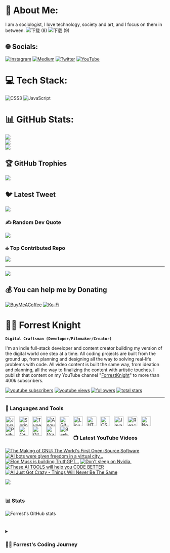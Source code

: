 # 💫 About Me:
I am a sociologist, I love technology, society and art, and I focus on them in between.
![下载 (8)](https://github.com/404KSG/404KSG/assets/80526156/c6feb348-e3ed-408c-b49c-92d6d5d754fc)
![下载 (9)](https://github.com/404KSG/404KSG/assets/80526156/94ab2b83-32ae-40e4-919e-a1caff77179e)


## 🌐 Socials:
[![Instagram](https://img.shields.io/badge/Instagram-%23E4405F.svg?logo=Instagram&logoColor=white)](https://instagram.com/https://www.instagram.com/404kidsseeghosts/) [![Medium](https://img.shields.io/badge/Medium-12100E?logo=medium&logoColor=white)](https://medium.com/@https://medium.com/@404KSG) [![Twitter](https://img.shields.io/badge/Twitter-%231DA1F2.svg?logo=Twitter&logoColor=white)](https://twitter.com/https://twitter.com/404KSG) [![YouTube](https://img.shields.io/badge/YouTube-%23FF0000.svg?logo=YouTube&logoColor=white)](https://youtube.com/@https://www.youtube.com/@404KSG) 

# 💻 Tech Stack:
![CSS3](https://img.shields.io/badge/css3-%231572B6.svg?style=for-the-badge&logo=css3&logoColor=white) ![JavaScript](https://img.shields.io/badge/javascript-%23323330.svg?style=for-the-badge&logo=javascript&logoColor=%23F7DF1E)
# 📊 GitHub Stats:
![](https://github-readme-stats.vercel.app/api?username=404KSG&theme=blue-green&hide_border=false&include_all_commits=true&count_private=true)<br/>
![](https://github-readme-streak-stats.herokuapp.com/?user=404KSG&theme=blue-green&hide_border=false)<br/>
![](https://github-readme-stats.vercel.app/api/top-langs/?username=404KSG&theme=blue-green&hide_border=false&include_all_commits=true&count_private=true&layout=compact)

## 🏆 GitHub Trophies
![](https://github-profile-trophy.vercel.app/?username=404KSG&theme=matrix&no-frame=true&no-bg=false&margin-w=4)

## 🐦 Latest Tweet
[![](https://gtce.itsvg.in/api?username=https://twitter.com/404KSG)](https://github.com/VishwaGauravIn/github-twitter-card-embed)

### ✍️ Random Dev Quote
![](https://quotes-github-readme.vercel.app/api?type=horizontal&theme=tokyonight)

### 🔝 Top Contributed Repo
![](https://github-contributor-stats.vercel.app/api?username=404KSG&limit=5&theme=matrix&combine_all_yearly_contributions=true)

---
[![](https://visitcount.itsvg.in/api?id=404KSG&icon=6&color=3)](https://visitcount.itsvg.in)

  ## 💰 You can help me by Donating
  [![BuyMeACoffee](https://img.shields.io/badge/Buy%20Me%20a%20Coffee-ffdd00?style=for-the-badge&logo=buy-me-a-coffee&logoColor=black)](https://buymeacoffee.com/404KIDSSEEGHOSTS) [![Ko-Fi](https://img.shields.io/badge/Ko--fi-F16061?style=for-the-badge&logo=ko-fi&logoColor=white)](https://ko-fi.com/404KIDSSEEGHOSTS) 

  
<!-- Proudly created with GPRM ( https://gprm.itsvg.in ) -->


# 🏄‍♂️ Forrest Knight

**`Digital Craftsman (Developer/Filmmaker/Creator)`**

I'm an indie full-stack developer and content creator building my version of the digital world one step at a time. All coding projects are built from the ground up, from planning and designing all the way to solving real-life problems with code. All video content is built the same way, from ideation and planning, all the way to finalizing the content with artistic touches. I publish that content on my YouTube channel "[ForrestKnight][youtube]" to more than 400k subscribers.

   <p align="left">
      <a href="https://www.youtube.com/c/fknight?sub_confirmation=1">
         <img alt="youtube subscribers" title="Subscribe to my YouTube channel" src="https://custom-icon-badges.demolab.com/youtube/channel/subscribers/UC2WHjPDvbE6O328n17ZGcfg?color=%23E05D44&label=SUBSCRIBE&logo=video&logoColor=white&style=for-the-badge&labelColor=CE4630"/></a> 
      <a href="https://www.youtube.com/c/fknight">
         <img alt="youtube views" title="YouTube views" src="https://custom-icon-badges.demolab.com/youtube/channel/views/UC2WHjPDvbE6O328n17ZGcfg?color=%23E1AD0E&logo=eye&logoColor=white&style=for-the-badge&labelColor=C79600"/></a> 
      <a href="https://github.com/ForrestKnight?tab=followers">
         <img alt="followers" title="Follow me on Github" src="https://custom-icon-badges.demolab.com/github/followers/ForrestKnight?color=236ad3&labelColor=1155ba&style=for-the-badge&logo=person-add&label=Follow&logoColor=white"/></a>
      <a href="https://github.com/ForrestKnight?tab=repositories&sort=stargazers">
         <img alt="total stars" title="Total stars on GitHub" src="https://custom-icon-badges.demolab.com/github/stars/ForrestKnight?color=55960c&style=for-the-badge&labelColor=488207&logo=star"/></a>
   </p>

---

### 🧰 Languages and Tools

<img align="left" alt="Java" width="30px" style="padding-right:10px;" src="https://cdn.jsdelivr.net/gh/devicons/devicon/icons/java/java-original.svg"/>
<img align="left" alt="Spring" width="30px" style="padding-right:10px;" src="https://cdn.jsdelivr.net/gh/devicons/devicon/icons/spring/spring-original.svg" />
<img align="left" alt="TypeScript" width="30px" style="padding-right:10px;" src="https://cdn.jsdelivr.net/gh/devicons/devicon/icons/typescript/typescript-plain.svg" />
<img align="left" alt="Angular" width="30px" style="padding-right:10px;" src="https://cdn.jsdelivr.net/gh/devicons/devicon/icons/angularjs/angularjs-plain.svg" />
<img align="left" alt="Git" width="30px" style="padding-right:10px;" src="https://cdn.jsdelivr.net/gh/devicons/devicon/icons/git/git-original.svg" />
<img align="left" alt="Linux" width="30px" style="padding-right:10px;" src="https://cdn.jsdelivr.net/gh/devicons/devicon/icons/linux/linux-original.svg" />
<img align="left" alt="HTML" width="30px" style="padding-right:10px;" src="https://cdn.jsdelivr.net/gh/devicons/devicon/icons/html5/html5-plain.svg" />
<img align="left" alt="CSS" width="30px" style="padding-right:10px;" src="https://cdn.jsdelivr.net/gh/devicons/devicon/icons/css3/css3-plain.svg" />
<img align="left" alt="JavaScript" width="30px" style="padding-right:10px;" src="https://cdn.jsdelivr.net/gh/devicons/devicon/icons/javascript/javascript-plain.svg" />
<img align="left" alt="React" width="30px" style="padding-right:10px;" src="https://cdn.jsdelivr.net/gh/devicons/devicon/icons/react/react-original.svg" />
<img align="left" alt="NodeJS" width="30px" style="padding-right:10px;" src="https://cdn.jsdelivr.net/gh/devicons/devicon/icons/nodejs/nodejs-original.svg" />
<img align="left" alt="Python" width="30px" style="padding-right:10px;" src="https://cdn.jsdelivr.net/gh/devicons/devicon/icons/python/python-plain.svg" />
<img align="left" alt="C++" width="30px" style="padding-right:10px;" src="https://cdn.jsdelivr.net/gh/devicons/devicon/icons/cplusplus/cplusplus-line.svg" />
<img align="left" alt="GitHub" width="30px" style="padding-right:10px;" src="https://cdn.jsdelivr.net/gh/devicons/devicon/icons/github/github-original.svg" />
<img align="left" alt="Gradle" width="30px" style="padding-right:10px;" src="https://cdn.jsdelivr.net/gh/devicons/devicon/icons/gradle/gradle-plain.svg" />
<img align="left" alt="Bash" width="30px" style="padding-right:10px;" src="https://cdn.jsdelivr.net/gh/devicons/devicon/icons/bash/bash-original.svg" />
<br />

#

### 📺 Latest YouTube Videos

<!-- BEGIN YOUTUBE-CARDS -->
[![The Making of GNU: The World's First Open-Source Software](https://ytcards.demolab.com/?id=sQDvkd2wtxU&title=The+Making+of+GNU%3A+The+World%27s+First+Open-Source+Software&lang=en&timestamp=1684076438&background_color=%230d1117&title_color=%23ffffff&stats_color=%23dedede&width=250&duration=484 "The Making of GNU: The World's First Open-Source Software")](https://www.youtube.com/watch?v=sQDvkd2wtxU)
[![AI bots were given freedom in a virtual city…](https://ytcards.demolab.com/?id=FBvyxc0PSlc&title=AI+bots+were+given+freedom+in+a+virtual+city%E2%80%A6&lang=en&timestamp=1683126008&background_color=%230d1117&title_color=%23ffffff&stats_color=%23dedede&width=250&duration=291 "AI bots were given freedom in a virtual city…")](https://www.youtube.com/watch?v=FBvyxc0PSlc)
[![Elon Musk is building TruthGPT…](https://ytcards.demolab.com/?id=TOIRY9UjAMI&title=Elon+Musk+is+building+TruthGPT%E2%80%A6&lang=en&timestamp=1682002817&background_color=%230d1117&title_color=%23ffffff&stats_color=%23dedede&width=250&duration=53 "Elon Musk is building TruthGPT…")](https://www.youtube.com/watch?v=TOIRY9UjAMI)
[![Don't sleep on Nvidia.](https://ytcards.demolab.com/?id=dgmQ-IAANAc&title=Don%27t+sleep+on+Nvidia.&lang=en&timestamp=1681909225&background_color=%230d1117&title_color=%23ffffff&stats_color=%23dedede&width=250&duration=482 "Don't sleep on Nvidia.")](https://www.youtube.com/watch?v=dgmQ-IAANAc)
[![These AI TOOLS will help you CODE BETTER](https://ytcards.demolab.com/?id=jArtVVbYGKk&title=These+AI+TOOLS+will+help+you+CODE+BETTER&lang=en&timestamp=1681390835&background_color=%230d1117&title_color=%23ffffff&stats_color=%23dedede&width=250&duration=756 "These AI TOOLS will help you CODE BETTER")](https://www.youtube.com/watch?v=jArtVVbYGKk)
[![AI Just Got Crazy - Things Will Never Be The Same](https://ytcards.demolab.com/?id=4_frwLFlOt8&title=AI+Just+Got+Crazy+-+Things+Will+Never+Be+The+Same&lang=en&timestamp=1680786003&background_color=%230d1117&title_color=%23ffffff&stats_color=%23dedede&width=250&duration=693 "AI Just Got Crazy - Things Will Never Be The Same")](https://www.youtube.com/watch?v=4_frwLFlOt8)
<!-- END YOUTUBE-CARDS -->

[<img src="https://custom-icon-badges.demolab.com/badge/-Subscribe%20For%20More-red?style=for-the-badge&logo=video&logoColor=white"/>](https://www.youtube.com/c/fknight?sub_confirmation=1)

#

### 📊 Stats

![Forrest's GitHub stats](https://github-readme-stats.vercel.app/api?username=forrestknight&show_icons=true&theme=gruvbox)

<!-- ![GitHub Streak](https://streak-stats.demolab.com?user=ForrestKnight&theme=gruvbox&border_radius=4.5) -->

#

<details>
 <summary><h3>👨‍💻 Forrest's Coding Journey</h3></summary>
   I started my coding journey as a naive computer science student with a passion to learn everything I could about this programming world - code, unix, linux, theory. And all the while, teaching myself iOS development with a dream to build my own app, but that soon got overshadowed by my desire to excel in Java. A desire that landed me a full-stack software engineering job upon graduation. However, I had another desire I had been pursuing throughout this time - YouTube content creation. I eventually ended up quitting my software engineering job to pursue YouTube full-time, and that has been my focus ever since. But there's something that's always bothered me about my journey - abandoning my dream of building my own app to pursue the safe route, a job. Now I've already taken the leap away from that safety net into this uncomfortable, unexplored world that it being a creator. And it worked out, but again, it became comfortable. It's easier to create a video than go out on a ledge and build my own product. I do have to eat, at the end of the day, but I think it's time. It's time to get uncomfortable again. I have a burning desire to get back on the horse, and fulfill that dream younger me had of building my own app, my own product. And in order to do that, I'll be implmementing a few measures to streamline my YouTube content to focus more time on fulfilling that dream - a dream that I'll be ready to tackle in 2023 due to the measure I'm putting in place now until the end of 2022. Don't wait up, because I'm coming.

[website]: https://fkcodes.com
[youtube]: https://youtube.com/fknight
